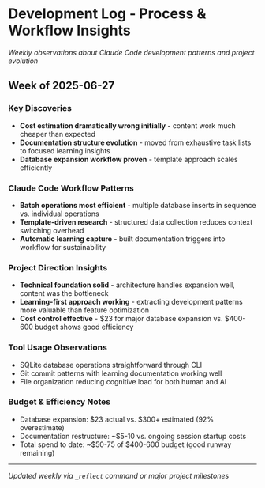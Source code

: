 # Development Log - Process & Workflow Insights

*Weekly observations about Claude Code development patterns and project evolution*

## Week of 2025-06-27

### Key Discoveries
- **Cost estimation dramatically wrong initially** - content work much cheaper than expected
- **Documentation structure evolution** - moved from exhaustive task lists to focused learning insights  
- **Database expansion workflow proven** - template approach scales efficiently

### Claude Code Workflow Patterns
- **Batch operations most efficient** - multiple database inserts in sequence vs. individual operations
- **Template-driven research** - structured data collection reduces context switching overhead
- **Automatic learning capture** - built documentation triggers into workflow for sustainability

### Project Direction Insights
- **Technical foundation solid** - architecture handles expansion well, content was the bottleneck
- **Learning-first approach working** - extracting development patterns more valuable than feature optimization
- **Cost control effective** - $23 for major database expansion vs. $400-600 budget shows good efficiency

### Tool Usage Observations
- SQLite database operations straightforward through CLI
- Git commit patterns with learning documentation working well
- File organization reducing cognitive load for both human and AI

### Budget & Efficiency Notes
- Database expansion: $23 actual vs. $300+ estimated (92% overestimate)
- Documentation restructure: ~$5-10 vs. ongoing session startup costs
- Total spend to date: ~$50-75 of $400-600 budget (good runway remaining)

---
*Updated weekly via `_reflect` command or major project milestones*